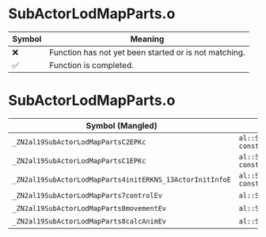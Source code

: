 # SubActorLodMapParts.o
| Symbol | Meaning 
| ------------- | ------------- 
| :x: | Function has not yet been started or is not matching. 
| :white_check_mark: | Function is completed. 


# SubActorLodMapParts.o
| Symbol (Mangled) | Symbol (Demangled) | Decompiled? |
| ------------- |  ------------- | ------------- |
| `_ZN2al19SubActorLodMapPartsC2EPKc` | `al::SubActorLodMapParts::SubActorLodMapParts(char const*)` | :x: |
| `_ZN2al19SubActorLodMapPartsC1EPKc` | `al::SubActorLodMapParts::SubActorLodMapParts(char const*)` | :x: |
| `_ZN2al19SubActorLodMapParts4initERKNS_13ActorInitInfoE` | `al::SubActorLodMapParts::init(al::ActorInitInfo const&)` | :x: |
| `_ZN2al19SubActorLodMapParts7controlEv` | `al::SubActorLodMapParts::control(void)` | :x: |
| `_ZN2al19SubActorLodMapParts8movementEv` | `al::SubActorLodMapParts::movement(void)` | :x: |
| `_ZN2al19SubActorLodMapParts8calcAnimEv` | `al::SubActorLodMapParts::calcAnim(void)` | :x: |
